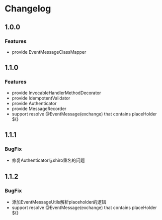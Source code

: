 # Changelog

## 1.0.0

### Features

- provide EventMessageClassMapper

## 1.1.0

### Features 

- provide InvocableHandlerMethodDecorator
- provide IdempotentValidator
- provide Authenticator
- provide MessageRecorder
- support resolve @EventMessage(exchange) that contains placeHolder ${}

## 1.1.1 

### BugFix

- 修复Authenticator与shiro重名的问题

## 1.1.2

### BugFix

- 添加EventMessageUtils解析placeholder的逻辑
- support resolve @EventMessage(exchange) that contains placeHolder ${}



